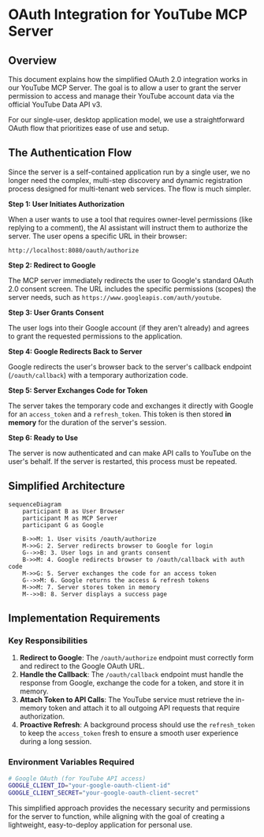 # OAuth Integration for YouTube MCP Server

## Overview

This document explains how the simplified OAuth 2.0 integration works in our YouTube MCP Server. The goal is to allow a user to grant the server permission to access and manage their YouTube account data via the official YouTube Data API v3.

For our single-user, desktop application model, we use a straightforward OAuth flow that prioritizes ease of use and setup.

## The Authentication Flow

Since the server is a self-contained application run by a single user, we no longer need the complex, multi-step discovery and dynamic registration process designed for multi-tenant web services. The flow is much simpler.

**Step 1: User Initiates Authorization**

When a user wants to use a tool that requires owner-level permissions (like replying to a comment), the AI assistant will instruct them to authorize the server. The user opens a specific URL in their browser:

```
http://localhost:8080/oauth/authorize
```

**Step 2: Redirect to Google**

The MCP server immediately redirects the user to Google's standard OAuth 2.0 consent screen. The URL includes the specific permissions (scopes) the server needs, such as `https://www.googleapis.com/auth/youtube`.

**Step 3: User Grants Consent**

The user logs into their Google account (if they aren't already) and agrees to grant the requested permissions to the application.

**Step 4: Google Redirects Back to Server**

Google redirects the user's browser back to the server's callback endpoint (`/oauth/callback`) with a temporary authorization code.

**Step 5: Server Exchanges Code for Token**

The server takes the temporary code and exchanges it directly with Google for an `access_token` and a `refresh_token`. This token is then stored **in memory** for the duration of the server's session.

**Step 6: Ready to Use**

The server is now authenticated and can make API calls to YouTube on the user's behalf. If the server is restarted, this process must be repeated.

## Simplified Architecture

```mermaid
sequenceDiagram
    participant B as User Browser
    participant M as MCP Server
    participant G as Google

    B->>M: 1. User visits /oauth/authorize
    M->>G: 2. Server redirects browser to Google for login
    G-->>B: 3. User logs in and grants consent
    B->>M: 4. Google redirects browser to /oauth/callback with auth code
    M->>G: 5. Server exchanges the code for an access token
    G-->>M: 6. Google returns the access & refresh tokens
    M->>M: 7. Server stores token in memory
    M-->>B: 8. Server displays a success page
```

## Implementation Requirements

### Key Responsibilities

1.  **Redirect to Google**: The `/oauth/authorize` endpoint must correctly form and redirect to the Google OAuth URL.
2.  **Handle the Callback**: The `/oauth/callback` endpoint must handle the response from Google, exchange the code for a token, and store it in memory.
3.  **Attach Token to API Calls**: The YouTube service must retrieve the in-memory token and attach it to all outgoing API requests that require authorization.
4.  **Proactive Refresh**: A background process should use the `refresh_token` to keep the `access_token` fresh to ensure a smooth user experience during a long session.

### Environment Variables Required

```bash
# Google OAuth (for YouTube API access)
GOOGLE_CLIENT_ID="your-google-oauth-client-id"
GOOGLE_CLIENT_SECRET="your-google-oauth-client-secret"
```

This simplified approach provides the necessary security and permissions for the server to function, while aligning with the goal of creating a lightweight, easy-to-deploy application for personal use. 